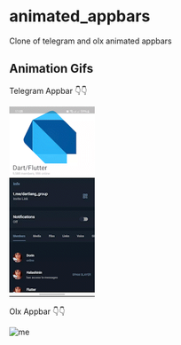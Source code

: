 # animated_appbars

Clone of telegram and olx animated appbars

## Animation Gifs

Telegram Appbar
👇👇

![me](assets/tele.gif)

Olx Appbar
👇👇

![me](assets/olx.gif)
